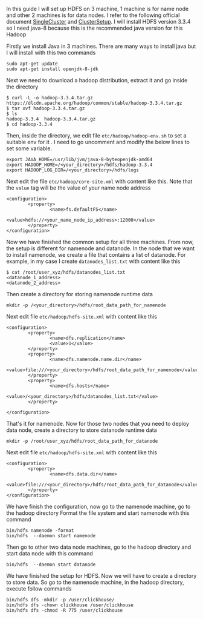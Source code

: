 In this guide I will set up HDFS on 3 machine, 1 machine is for name node and other 2 machines is for data nodes. I refer to the following official document [SingleCluster](https://hadoop.apache.org/docs/stable/hadoop-project-dist/hadoop-common/SingleCluster.html) and [ClusterSetup](https://hadoop.apache.org/docs/stable/hadoop-project-dist/hadoop-common/ClusterSetup.html). I will install HDFS version 3.3.4 so I need java-8 because this is the recommended java version for this Hadoop

Firstly we install Java in 3 machines. There are many ways to install java but I will install with this two commands
```
sudo apt-get update
sudo apt-get install openjdk-8-jdk
```

Next we need to download a hadoop distribution, extract it and go inside the directory
```
$ curl -L -o hadoop-3.3.4.tar.gz https://dlcdn.apache.org/hadoop/common/stable/hadoop-3.3.4.tar.gz
$ tar xvf hadoop-3.3.4.tar.gz
$ ls
hadoop-3.3.4  hadoop-3.3.4.tar.gz
$ cd hadoop-3.3.4
```

Then, inside the directory, we edit file `etc/hadoop/hadoop-env.sh` to set a suitable env for it . I need to go uncomment and modify the below lines to set some variable. 
```
export JAVA_HOME=/usr/lib/jvm/java-8-byteopenjdk-amd64
export HADOOP_HOME=/<your_directory>/hdfs/hadoop-3.3.4
export HADOOP_LOG_DIR=/<your_directory>/hdfs/logs
```

Next edit the file `etc/hadoop/core-site.xml` with content like this. Note that the `value` tag will be the value of your name node address

```
<configuration>
        <property>
                <name>fs.defaultFS</name>
                <value>hdfs://<your_name_node_ip_address>:12000</value>
        </property>
</configuration>
```

Now we have finished the common setup for all three machines. From now, the setup is different for namenode and datanode.
In the node that we want to install namenode, we create a file that contains a list of datanode. For example, in my case I create `datanodes_list.txt` with content like this

```
$ cat /root/user_xyz/hdfs/datanodes_list.txt
<datanode_1_address>
<datanode_2_address>
```

Then create a directory for storing namenode runtime data
```
mkdir -p /<your_directory>/hdfs/root_data_path_for_namenode
```

Next edit file `etc/hadoop/hdfs-site.xml` with content like this
```
<configuration>
        <property>
                <name>dfs.replication</name>
                <value>1</value>
        </property>
        <property>
                <name>dfs.namenode.name.dir</name>
                <value>file:///<your_directory>/hdfs/root_data_path_for_namenode</value>
        </property>
        <property>
                <name>dfs.hosts</name>
                <value>/<your_directory>/hdfs/datanodes_list.txt</value>
        </property>

</configuration>
```

That's it for namenode. Now for those two nodes that you need to deploy data node,
create a directory to store datanode runtime data
```
mkdir -p /root/user_xyz/hdfs/root_data_path_for_datanode
```

Next edit file `etc/hadoop/hdfs-site.xml` with content like this

```
<configuration>
        <property>
                <name>dfs.data.dir</name>
                <value>file:///<your_directory>/hdfs/root_data_path_for_datanode</value>
        </property>
</configuration>
```

We have finish the configuration, now go to the namenode machine, go to the hadoop directory
Format the file system and start namenode with this command

```
bin/hdfs namenode -format
bin/hdfs  --daemon start namenode
```

Then go to other two data node machines, go to the hadoop directory and start data node with this command
```
bin/hdfs  --daemon start datanode
```

We have finished the setup for HDFS. Now we will have to create a directory to store data. So go to the namenode machine, in the hadoop directory, execute follow commands
```
bin/hdfs dfs -mkdir -p /user/clickhouse/
bin/hdfs dfs -chown clickhouse /user/clickhouse
bin/hdfs dfs -chmod -R 775 /user/clickhouse
```


